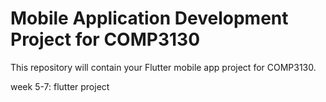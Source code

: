 # Mobile Application Development Project for COMP3130

This repository will contain your Flutter mobile app
project for COMP3130.


week 5-7: flutter project